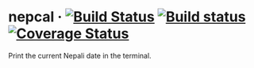 # nepcal &middot; [![Build Status](https://travis-ci.org/nepcal/nepcal.svg?branch=master)](https://travis-ci.org/nepcal/nepcal) [![Build status](https://ci.appveyor.com/api/projects/status/2kg411mphyaor4ki?svg=true)](https://ci.appveyor.com/api/projects/status/2kg411mphyaor4ki?svg=true) [![Coverage Status](https://coveralls.io/repos/github/nepcal/nepcal/badge.svg?branch=master&service=github)](https://coveralls.io/github/nepcal/nepcal?branch=master)

Print the current Nepali date in the terminal.
